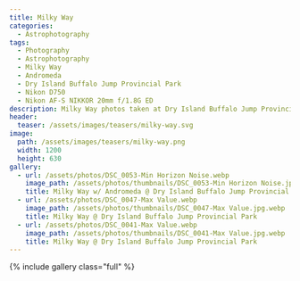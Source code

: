 ```yaml
---
title: Milky Way
categories:
  - Astrophotography
tags:
  - Photography
  - Astrophotography
  - Milky Way
  - Andromeda
  - Dry Island Buffalo Jump Provincial Park
  - Nikon D750
  - Nikon AF-S NIKKOR 20mm f/1.8G ED
description: Milky Way photos taken at Dry Island Buffalo Jump Provincial Park
header:
  teaser: /assets/images/teasers/milky-way.svg
image:
  path: /assets/images/teasers/milky-way.png
  width: 1200
  height: 630
gallery:
  - url: /assets/photos/DSC_0053-Min Horizon Noise.webp
    image_path: /assets/photos/thumbnails/DSC_0053-Min Horizon Noise.jpg.webp
    title: Milky Way w/ Andromeda @ Dry Island Buffalo Jump Provincial Park
  - url: /assets/photos/DSC_0047-Max Value.webp
    image_path: /assets/photos/thumbnails/DSC_0047-Max Value.jpg.webp
    title: Milky Way @ Dry Island Buffalo Jump Provincial Park
  - url: /assets/photos/DSC_0041-Max Value.webp
    image_path: /assets/photos/thumbnails/DSC_0041-Max Value.jpg.webp
    title: Milky Way @ Dry Island Buffalo Jump Provincial Park
---
```


{% include gallery class="full" %}
